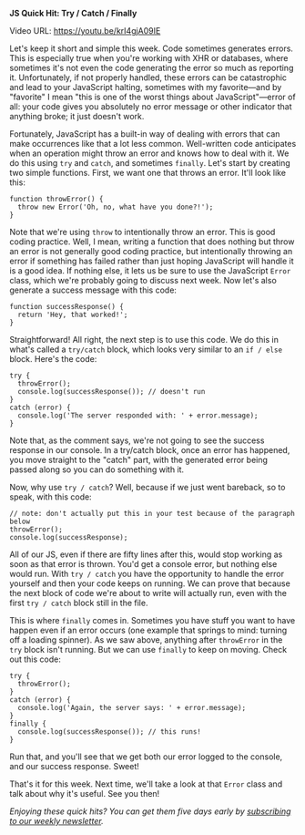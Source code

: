 **JS Quick Hit: Try / Catch / Finally**

Video URL: https://youtu.be/krI4gjA09IE

Let's keep it short and simple this week. Code sometimes generates errors. This is especially true when you're working with XHR or databases, where sometimes it's not even the code generating the error so much as reporting it. Unfortunately, if not properly handled, these errors can be catastrophic and lead to your JavaScript halting, sometimes with my favorite&mdash;and by "favorite" I mean "this is one of the worst things about JavaScript"&mdash;error of all: your code gives you absolutely no error message or other indicator that anything broke; it just doesn't work.

Fortunately, JavaScript has a built-in way of dealing with errors that can make occurrences like that a lot less common. Well-written code anticipates when an operation might throw an error and knows how to deal with it. We do this using `try` and `catch`, and sometimes `finally`. Let's start by creating two simple functions. First, we want one that throws an error. It'll look like this:

```
function throwError() {
  throw new Error('Oh, no, what have you done?!');
}
```

Note that we're using `throw` to intentionally throw an error. This is good coding practice. Well, I mean, writing a function that does nothing but throw an error is not generally good coding practice, but intentionally throwing an error if something has failed rather than just hoping JavaScript will handle it is a good idea. If nothing else, it lets us be sure to use the JavaScript `Error` class, which we're probably going to discuss next week. Now let's also generate a success message with this code:

```
function successResponse() {
  return 'Hey, that worked!';
}
```

Straightforward! All right, the next step is to use this code. We do this in what's called a `try/catch` block, which looks very similar to an `if / else` block. Here's the code:

```
try {
  throwError();
  console.log(successResponse()); // doesn't run
}
catch (error) {
  console.log('The server responded with: ' + error.message);
}
```

Note that, as the comment says, we're not going to see the success response in our console. In a try/catch block, once an error has happened, you move straight to the "catch" part, with the generated error being passed along so you can do something with it.

Now, why use `try / catch`? Well, because if we just went bareback, so to speak, with this code:

```
// note: don't actually put this in your test because of the paragraph below
throwError();
console.log(successResponse);
```

All of our JS, even if there are fifty lines after this, would stop working as soon as that error is thrown. You'd get a console error, but nothing else would run. With `try / catch` you have the opportunity to handle the error yourself and then your code keeps on running. We can prove that because the next block of code we're about to write will actually run, even with the first `try / catch` block still in the file.

This is where `finally` comes in. Sometimes you have stuff you want to have happen even if an error occurs (one example that springs to mind: turning off a loading spinner). As we saw above, anything after `throwError` in the `try` block isn't running. But we can use `finally` to keep on moving. Check out this code:

```
try {
  throwError();
}
catch (error) {
  console.log('Again, the server says: ' + error.message);
}
finally {
  console.log(successResponse()); // this runs!
}
```

Run that, and you'll see that we get both our error logged to the console, and our success response. Sweet!

That's it for this week. Next time, we'll take a look at that `Error` class and talk about why it's useful. See you then!

_Enjoying these quick hits? You can get them five days early by [subscribing to our weekly newsletter](https://closebrace.com/newsletter/subscribe)._
